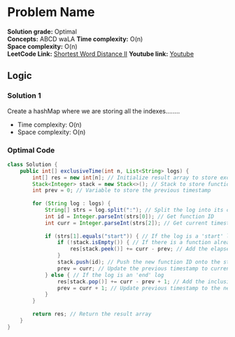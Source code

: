 # Problem Name

**Solution grade:** Optimal  
**Concepts:** ABCD waLA
**Time complexity:** O(n)  
**Space complexity:** O(n)  
**LeetCode Link:** [Shortest Word Distance II](https://leetcode.com/problems/KADASBDVBDSVBKJDS)
**Youtube link:** [Youtube](https://www.youtube.com/watch?v=AzER0wuL0QY)

## Logic




### Solution 1

Create a hashMap where we are storing all the indexes........

- Time complexity: O(n)
- Space complexity: O(n)


### Optimal Code

```java
class Solution {
    public int[] exclusiveTime(int n, List<String> logs) {
        int[] res = new int[n]; // Initialize result array to store exclusive times
        Stack<Integer> stack = new Stack<>(); // Stack to store function IDs
        int prev = 0; // Variable to store the previous timestamp
        
        for (String log : logs) {
            String[] strs = log.split(":"); // Split the log into its components
            int id = Integer.parseInt(strs[0]); // Get function ID
            int curr = Integer.parseInt(strs[2]); // Get current timestamp
            
            if (strs[1].equals("start")) { // If the log is a 'start' log
                if (!stack.isEmpty()) { // If there is a function already running
                    res[stack.peek()] += curr - prev; // Add the elapsed time to the current function
                }
                stack.push(id); // Push the new function ID onto the stack
                prev = curr; // Update the previous timestamp to current timestamp
            } else { // If the log is an 'end' log
                res[stack.pop()] += curr - prev + 1; // Add the inclusive time for the ending function
                prev = curr + 1; // Update previous timestamp to the next timestamp
            }
        }
        
        return res; // Return the result array
    }
}

